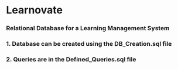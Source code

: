  # Learnovate
 
 ### Relational Database for a Learning Management System
 ### 1. Database can be created using the DB_Creation.sql file 
 ### 2. Queries are in the Defined_Queries.sql file
 

